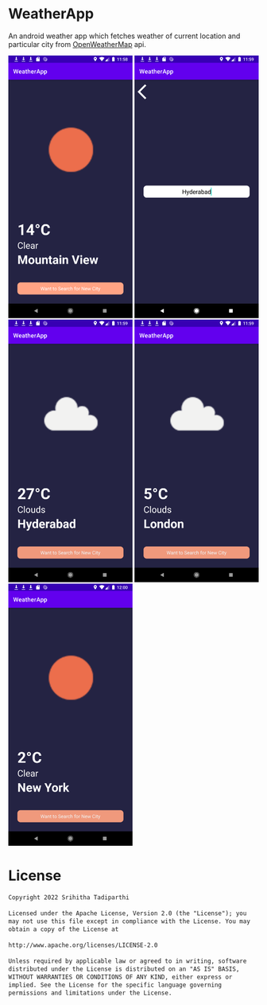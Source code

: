 # WeatherApp

An android weather app which fetches weather of current location and particular city from [OpenWeatherMap](https://openweathermap.org/) api.

<p float="middle">
    <img width="250px" src='https://github.com/Srihitha18798/WeatherApp/blob/master/app/src/main/assets/1.png' />
    <img width="250px" src='https://github.com/Srihitha18798/WeatherApp/blob/master/app/src/main/assets/2.png' />
    <img width="250px" src='https://github.com/Srihitha18798/WeatherApp/blob/master/app/src/main/assets/3.png' /> 
    <img width="250px" src='https://github.com/Srihitha18798/WeatherApp/blob/master/app/src/main/assets/4.png' />
    <img width="250px" src='https://github.com/Srihitha18798/WeatherApp/blob/master/app/src/main/assets/5.png' />


  
</p>

# License

    Copyright 2022 Srihitha Tadiparthi

    Licensed under the Apache License, Version 2.0 (the "License"); you may not use this file except in compliance with the License. You may obtain a copy of the License at

    http://www.apache.org/licenses/LICENSE-2.0

    Unless required by applicable law or agreed to in writing, software distributed under the License is distributed on an "AS IS" BASIS, WITHOUT WARRANTIES OR CONDITIONS OF ANY KIND, either express or implied. See the License for the specific language governing permissions and limitations under the License.
